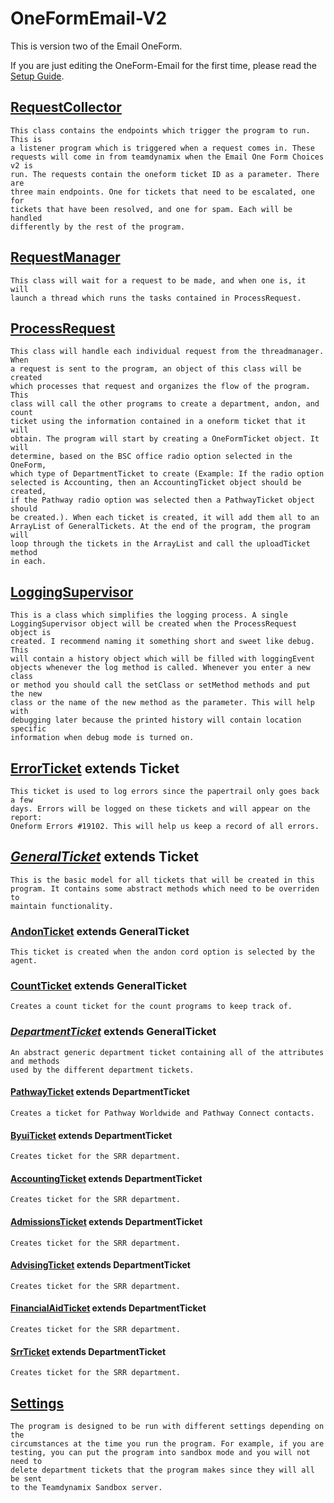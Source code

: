 # OneFormEmail-V2
This is version two of the Email OneForm.

If you are just editing the OneForm-Email for the first time, please read the 
[Setup Guide](SETUP_GUIDE.md).

## [RequestCollector](src/main/java/oneForm/OneFormEmail_V2/RequestCollector.java)
    This class contains the endpoints which trigger the program to run. This is
    a listener program which is triggered when a request comes in. These 
    requests will come in from teamdynamix when the Email One Form Choices v2 is
    run. The requests contain the oneform ticket ID as a parameter. There are 
    three main endpoints. One for tickets that need to be escalated, one for 
    tickets that have been resolved, and one for spam. Each will be handled 
    differently by the rest of the program. 

## [RequestManager](src/main/java/oneForm/OneFormEmail_V2/RequestManager.java)
    This class will wait for a request to be made, and when one is, it will 
    launch a thread which runs the tasks contained in ProcessRequest.

## [ProcessRequest](src/main/java/oneForm/OneFormEmail_V2/ProcessRequest.java)
    This class will handle each individual request from the threadmanager. When
    a request is sent to the program, an object of this class will be created 
    which processes that request and organizes the flow of the program. This 
    class will call the other programs to create a department, andon, and count
    ticket using the information contained in a oneform ticket that it will 
    obtain. The program will start by creating a OneFormTicket object. It will 
    determine, based on the BSC office radio option selected in the OneForm, 
    which type of DepartmentTicket to create (Example: If the radio option 
    selected is Accounting, then an AccountingTicket object should be created, 
    if the Pathway radio option was selected then a PathwayTicket object should 
    be created.). When each ticket is created, it will add them all to an 
    ArrayList of GeneralTickets. At the end of the program, the program will 
    loop through the tickets in the ArrayList and call the uploadTicket method 
    in each. 

## [LoggingSupervisor](src/main/java/oneForm/OneFormEmail_V2/LoggingSupervisor.java)
    This is a class which simplifies the logging process. A single 
    LoggingSupervisor object will be created when the ProcessRequest object is 
    created. I recommend naming it something short and sweet like debug. This 
    will contain a history object which will be filled with loggingEvent 
    objects whenever the log method is called. Whenever you enter a new class 
    or method you should call the setClass or setMethod methods and put the new 
    class or the name of the new method as the parameter. This will help with 
    debugging later because the printed history will contain location specific 
    information when debug mode is turned on. 

## [ErrorTicket](src/main/java/oneForm/OneFormEmail_V2/ErrorTicket.java) extends Ticket
    This ticket is used to log errors since the papertrail only goes back a few
    days. Errors will be logged on these tickets and will appear on the report:
    Oneform Errors #19102. This will help us keep a record of all errors.

## [*GeneralTicket*](src/main/java/oneForm/OneFormEmail_V2/GeneralTicket.java) extends Ticket
    This is the basic model for all tickets that will be created in this 
    program. It contains some abstract methods which need to be overriden to 
    maintain functionality. 

### [AndonTicket](src/main/java/oneForm/OneFormEmail_V2/AndonTicket.java) extends GeneralTicket
    This ticket is created when the andon cord option is selected by the agent.

### [CountTicket](src/main/java/oneForm/OneFormEmail_V2/CountTicket.java) extends GeneralTicket
    Creates a count ticket for the count programs to keep track of. 

### [*DepartmentTicket*](src/main/java/oneForm/OneFormEmail_V2/DepartmentTicket.java) extends GeneralTicket
    An abstract generic department ticket containing all of the attributes and methods 
    used by the different department tickets. 

#### [PathwayTicket](src/main/java/oneForm/OneFormEmail_V2/DepartmentTickets/PathwayTicket.java) extends DepartmentTicket
    Creates a ticket for Pathway Worldwide and Pathway Connect contacts. 

#### [ByuiTicket](src/main/java/oneForm/OneFormEmail_V2/DepartmentTickets/ByuiTicket.java) extends DepartmentTicket
    Creates ticket for the SRR department.

#### [AccountingTicket](src/main/java/oneForm/OneFormEmail_V2/DepartmentTickets/AccountingTicket.java) extends DepartmentTicket
    Creates ticket for the SRR department.

#### [AdmissionsTicket](src/main/java/oneForm/OneFormEmail_V2/DepartmentTickets/AdmissionsTicket.java) extends DepartmentTicket
    Creates ticket for the SRR department.

#### [AdvisingTicket](src/main/java/oneForm/OneFormEmail_V2/DepartmentTickets/AdvisingTicket.java) extends DepartmentTicket
    Creates ticket for the SRR department.

#### [FinancialAidTicket](src/main/java/oneForm/OneFormEmail_V2/DepartmentTickets/FinancialAidTicket.java) extends DepartmentTicket
    Creates ticket for the SRR department.

#### [SrrTicket](src/main/java/oneForm/OneFormEmail_V2/DepartmentTickets/SrrTicket.java) extends DepartmentTicket
    Creates ticket for the SRR department.

## [Settings](src/main/java/oneForm/OneFormEmail_V2/Settings.java)
    The program is designed to be run with different settings depending on the 
    circumstances at the time you run the program. For example, if you are 
    testing, you can put the program into sandbox mode and you will not need to
    delete department tickets that the program makes since they will all be sent
    to the Teamdynamix Sandbox server. 

